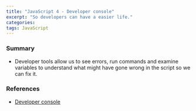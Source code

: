 ```yaml
---
title: "JavaScript 4 - Developer console"
excerpt: "So developers can have a easier life."
categories:
tags: JavaScript
---
```


### Summary

- Developer tools allow us to see errors, run commands and examine variables to understand what might have gone wrong in the script so we can fix it.

### References

- [Developer console](https://javascript.info/devtools)
